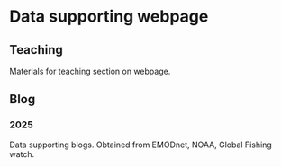 # Data supporting webpage

## Teaching
Materials for teaching section on webpage.

## Blog
### 2025
Data supporting blogs. Obtained from EMODnet, NOAA, Global Fishing watch. 
